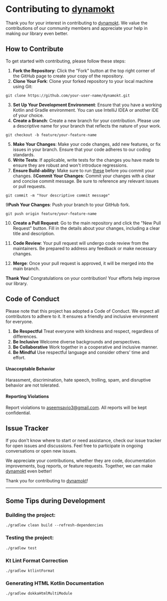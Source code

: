 # Contributing to [dynamokt]()

Thank you for your interest in contributing to [dynamokt](). We value the contributions of our community members and
appreciate your help in making our library even better.

## How to Contribute

To get started with contributing, please follow these steps:

1. **Fork the Repository**: Click the "Fork" button at the top right corner of the GitHub page to create your copy of
   the repository.
2. **Clone Your Fork**: Clone your forked repository to your local machine using Git:

```
git clone https://github.com/your-user-name/dynamokt.git
```

3. **Set Up Your Development Environment**: Ensure that you have a working Kotlin and Gradle environment. You can use
   IntelliJ IDEA or another IDE of your choice.
4. **Create a Branch**: Create a new branch for your contribution. Please use a descriptive name for your branch that
   reflects the nature of your work.

```
git checkout -b feature/your-feature-name
```

5. **Make Your Changes**: Make your code changes, add new features, or fix issues in your branch. Ensure that your code
   adheres to our coding standards.
6. **Write Tests**: If applicable, write tests for the changes you have made to ensure they are robust and won't
   introduce regressions.
7. **Ensure Build-ability**: Make sure to run [these](#some-tips-during-development) before you commit your changes.
   8**Commit Your Changes**: Commit your changes with a clear and concise commit message. Be sure to reference any
   relevant
   issues or pull requests.

```
git commit -m "Your descriptive commit message"
```

9**Push Your Changes**: Push your branch to your GitHub fork.

```
git push origin feature/your-feature-name
```

10. **Create a Pull Request**: Go to the main repository and click the "New Pull Request" button. Fill in the details
    about your
    changes, including a clear title and description.
11. **Code Review**: Your pull request will undergo code review from the maintainers. Be prepared to address any
    feedback or make necessary changes.

12. **Merge**: Once your pull request is approved, it will be merged into the main branch.

**Thank You**! Congratulations on your contribution! Your efforts help improve our library.

## Code of Conduct

Please note that this project has adopted a Code of Conduct. We expect all contributors to adhere to it. It ensures a
friendly and inclusive environment for everyone.

1. **Be Respectful** Treat everyone with kindness and respect, regardless of differences.
2. **Be Inclusive** Welcome diverse backgrounds and perspectives.
3. **Be Collaborative** Work together in a cooperative and inclusive manner.
4. **Be Mindful** Use respectful language and consider others' time and effort.

#### Unacceptable Behavior

Harassment, discrimination, hate speech, trolling, spam, and disruptive behavior are not tolerated.

#### Reporting Violations

Report violations to aseemsavio3@gmail.com. All reports will be kept confidential.

## Issue Tracker

If you don't know where to start or need assistance, check our issue tracker for open issues and discussions. Feel free
to participate in ongoing conversations or open new issues.

We appreciate your contributions, whether they are code, documentation improvements, bug reports, or feature requests.
Together, we can make [dynamokt]() even better!

Thank you for contributing to [dynamokt]()!

---

## Some Tips during Development

### Building the project:

```
./gradlew clean build --refresh-dependencies
```

### Testing the project:

```
./gradlew test
```

### Kt Lint Format Correction

```
./gradlew ktlintFormat
```

### Generating HTML Kotlin Documentation

```
./gradlew dokkaHtmlMultiModule
```
